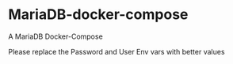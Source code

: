 # MariaDB-docker-compose
A MariaDB Docker-Compose

Please replace the Password and User Env vars with better values
